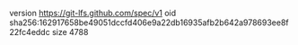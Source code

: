 version https://git-lfs.github.com/spec/v1
oid sha256:162917658be49051dccfd406e9a22db16935afb2b642a978693ee8f22fc4eddc
size 4788

